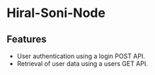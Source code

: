 # Hiral-Soni-Node

## Features

- User authentication using a login POST API.
- Retrieval of user data using a users GET API.
